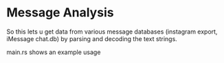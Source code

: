 # Message Analysis

So this lets u get data from various message databases (instagram export, iMessage chat.db) by parsing and decoding the text strings.

main.rs shows an example usage

